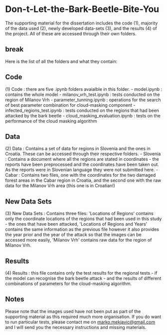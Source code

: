 # Don-t-Let-the-Bark-Beetle-Bite-You

The supporting material for the dissertation includes the code (1), majority of the data used (2), newly developed data-sets (3), and the results (4) of the project. All of these are accessed through their own folders.

## break

Here is the list of all the folders and what they contain: 

## Code
  (1) Code : there are five .ipynb folders avaialble in this folder.
        - model.ipynb : contains the whole model
        - milanov_vrh_test.ipynb : tests conducted on the region of Milanov Vrh
        - parameter_tunning.ipynb : operations for the search of best parameter combination for cloud-masking component
        - infected_regions_test.ipynb : tests conducted on the regions that had been attacked by the bark beetle
        - cloud_masking_evaluation.ipynb : tests on the performance of the cloud masking algorithm
        
## Data
  (2) Data : Contains a set of data for regions in Slovenia and the ones in Croatia. These can be accessed           through their respective folders.
        - Slovenia : Contains a document where all the regions are stated in coordinates - the reports have been preprocessed and the coordinates have been taken out. As the reports were in Slovenian language they were not submitted here.
        - Cabar : Contains two files, one with the coordinates for the two damaged forest areas in the Cabar region in Croatia, and the second one with the raw data for the Milanov Vrh area (this one is in Croatian!)

## New Data Sets
  (3) New Data Sets : Contains three files: 'Locations of Regions' contains only the coordinate locations of the regions that had been used in this study - the ones that have been attacked, 'Locations of Regions and Years' contains the same information as the previous file however it also provides the year prior and the year of the attack so that the images can be accessed more easily, 'Milanov Vrh' contains raw data for the region of Milanov Vrh.

## Results
  (4) Results : this file contains only the test results for the regional tests - if the model can recognise the bark beetle attack - and the results of different combinations of parameters for the cloud-masking algorithm. 
  
## Notes
Please note that the images used have not been put as part of the supporting material as this required much more organisation. If you do want to run particular tests, please contact me on marko.mekjavic@gmail.com and I will send you the necessary instructions and missing materials.
